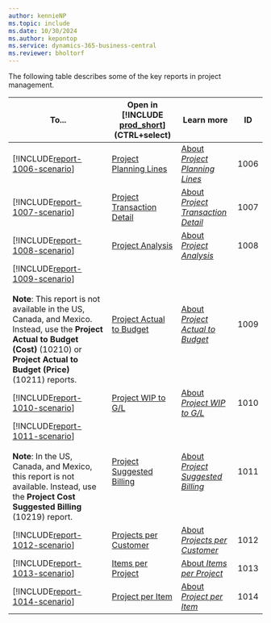 ```yaml
---
author: kennieNP
ms.topic: include
ms.date: 10/30/2024
ms.author: kepontop
ms.service: dynamics-365-business-central
ms.reviewer: bholtorf
---
```


The following table describes some of the key reports in project management.

| To...  | Open in [!INCLUDE [prod_short](prod_short.md)] (CTRL+select) | Learn more | ID | 
| ------ | ------------------------------------------------------------ | ---------- | -- |
| [!INCLUDE[report-1006-scenario](../includes/report-1006-scenario-include.md)] | [Project Planning Lines](https://businesscentral.dynamics.com?report=1006) | [About *Project Planning Lines*](../reports/report-1006.md) | 1006 |
| [!INCLUDE[report-1007-scenario](../includes/report-1007-scenario-include.md)] | [Project Transaction Detail](https://businesscentral.dynamics.com?report=1007) | [About *Project Transaction Detail*](../reports/report-1007.md) | 1007 |
| [!INCLUDE[report-1008-scenario](../includes/report-1008-scenario-include.md)] | [Project Analysis](https://businesscentral.dynamics.com?report=1008) | [About *Project Analysis*](../reports/report-1008.md) | 1008 |
| [!INCLUDE[report-1009-scenario](../includes/report-1009-scenario-include.md)] <br><br>**Note**: This report is not available in the US, Canada, and Mexico. Instead, use the **Project Actual to Budget (Cost)** (10210) or **Project Actual to Budget (Price)** (10211) reports. | [Project Actual to Budget](https://businesscentral.dynamics.com?report=1009) | [About *Project Actual to Budget*](../reports/report-1009.md) | 1009 |
| [!INCLUDE[report-1010-scenario](../includes/report-1010-scenario-include.md)] | [Project WIP to G/L](https://businesscentral.dynamics.com?report=1010) | [About *Project WIP to G/L*](../reports/report-1010.md) | 1010 |
| [!INCLUDE[report-1011-scenario](../includes/report-1011-scenario-include.md)] <br><br>**Note**: In the US, Canada, and Mexico, this report is not available. Instead, use the **Project Cost Suggested Billing** (10219) report. | [Project Suggested Billing](https://businesscentral.dynamics.com?report=1011) | [About *Project Suggested Billing*](../reports/report-1011.md) | 1011 |
| [!INCLUDE[report-1012-scenario](../includes/report-1012-scenario-include.md)] | [Projects per Customer](https://businesscentral.dynamics.com?report=1012) | [About *Projects per Customer*](../reports/report-1012.md) | 1012 |
| [!INCLUDE[report-1013-scenario](../includes/report-1013-scenario-include.md)] | [Items per Project](https://businesscentral.dynamics.com?report=1013) | [About *Items per Project*](../reports/report-1013.md) | 1013 |
| [!INCLUDE[report-1014-scenario](../includes/report-1014-scenario-include.md)] | [Project per Item](https://businesscentral.dynamics.com?report=1014) | [About *Project per Item*](../reports/report-1014.md) | 1014 |


<!-- remove after 2025-01-01

| Report | Description | Id | 
|---------|---------|---------|
| [Project Analysis](https://businesscentral.dynamics.com?report=1008)|Analyzes your project by using settings that you specify. For example, you can create a report that shows you the budgeted prices, usage prices, and billable prices, and then compares the three sets of prices.<br>Use a combination of the available **Amount** fields to create your own analysis. For each field, select one of the following prices, costs, or profit values: Schedule, Usage, Contract, and Invoiced. <br>Select whether the currency is specified in Local Currency or Foreign Currency. |1008|
| [Project Planning Lines](https://businesscentral.dynamics.com?report=1006) |This report shows the different  planning and project task lines – including the line type, quantities, unit of measure, total costs, etc.|1006|
| [Project Actual to Budget](https://businesscentral.dynamics.com?report=1009)|Compares scheduled and usage amounts for selected projects. All lines of the selected job show quantity, total cost, and line amount. <br>This report is intended for completed jobs, although you can use it at any time during a job.<br>In the US, Canada, and Mexico, this report is not available. Instead, use the **Project Actual to Budget (Cost)** (10210) or **Project Actual to Budget (Price)** (10211) reports.|1009|
| [Project Suggested Billing](https://businesscentral.dynamics.com?report=1011)|Shows a list of all projects, grouped by customer, how much the customer has already been invoiced, and how much remains to be invoiced, that is, the suggested billing. <br>In the US, Canada, and Mexico, this report is not available. Instead, use the **Project Cost Suggested Billing** (10219) report.|1011|
| [Projects per Customer](https://businesscentral.dynamics.com?report=1012)|Shows a list of all projects, grouped by customer. It allows you to compare the scheduled price, the percentage of completion, the invoiced price, and the percentage of invoiced amounts for each **Bill-to Customer**.|1012|
| [Items per Project](https://businesscentral.dynamics.com?report=1013)|An overview about the used items in a project. Depending on the report that you want to use to get an overview about the planned items for a project, you can set an additional filter. The report shows the relevant items and an accumulated value about the costs.|1013|
| [Project per Item](https://businesscentral.dynamics.com?report=1014) |An overview about the used items in a project. Depending on the report that you want to use to get an overview about the planned items for a project, you can set an additional filter. The report shows the relevant items and an accumulated value about the costs.|1014|
| [Project Transaction Detail](https://businesscentral.dynamics.com?report=1007) |This report will give you an overview over the posted project tasks like resources and items. Includes a detailed information about the total costs and total prices plus an information concerning line discounts,and so on. The report shows data from the project ledger entries.|1007|
| [Project WIP to G/L](https://businesscentral.dynamics.com?report=1010) |Shows the value of work in process on the projects that you select compared to the amount that has been posted in the general ledger.|1010|
-->
